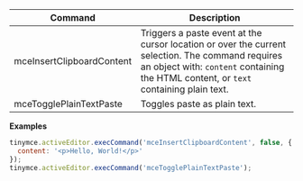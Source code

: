 
| Command                   | Description                                                                                                                                                                               |
| ------------------------- | ----------------------------------------------------------------------------------------------------------------------------------------------------------------------------------------- |
| mceInsertClipboardContent | Triggers a paste event at the cursor location or over the current selection. The command requires an object with: `content` containing the HTML content, or `text` containing plain text. |
| mceTogglePlainTextPaste   | Toggles paste as plain text.                                                                                                                                                              |

**Examples**

```js
tinymce.activeEditor.execCommand('mceInsertClipboardContent', false, {
  content: '<p>Hello, World!</p>'
});
tinymce.activeEditor.execCommand('mceTogglePlainTextPaste');
```
